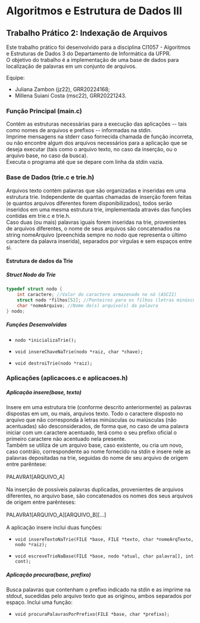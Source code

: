 # Algoritmos e Estrutura de Dados III

## Trabalho Prático 2: Indexação de Arquivos
Este trabalho prático foi desenvolvido para a disciplina CI1057 - Algoritmos e Estruturas de Dados 3 do Departamento de Informática da UFPR. <br>
O objetivo do trabalho é a implementação de uma base de dados para localização de palavras em um conjunto de arquivos.

Equipe: 
- Juliana Zambon (jz22), GRR20224168;
- Millena Suiani Costa (msc22), GRR20221243.

### Função Principal (main.c)
Contém as estruturas necessárias para a execução das aplicações -- tais como nomes de arquivos e prefixos -- informadas na stdin.<br>
Imprime mensagens na stderr caso fornecida chamada de função incorreta, ou não encontre algum dos arquivos necessários para a aplicação que se deseja executar (tais como o arquivo texto, no caso da inserção, ou o arquivo base, no caso da busca).<br>
Executa o programa até que se depare com linha da stdin vazia.

### Base de Dados (trie.c e trie.h)
Arquivos texto contém palavras que são organizadas e inseridas em uma estrutura trie. Independente de quantas chamadas de inserção forem feitas (e quantos arquivos diferentes forem disponibilizados), todos serão inseridos em uma mesma estrutura trie, implementada através das funções contidas em trie.c e trie.h.<br>
Caso duas (ou mais) palavras iguais forem inseridas na trie, provenientes de arquivos diferentes, o nome de seus arquivos são concatenados na string nomeArquivo (preenchida sempre no nodo que representa o último caractere da palavra inserida), separados por vírgulas e sem espaços entre si.

#### Estrutura de dados da Trie

##### Struct Nodo da Trie

```c
typedef struct nodo {
    int caractere; //Valor do caractere armazenado no nó (ASCII)
    struct nodo *filhos[52]; //Ponteiros para os filhos (letras minúsculas e maiúsculas)
    char *nomeArquivo; //Nome do(s) arquivo(s) da palavra
} nodo;
```

##### Funções Desenvolvidas

- `nodo *inicializaTrie();`

- `void insereChaveNaTrie(nodo *raiz, char *chave);`

- `void destroiTrie(nodo *raiz);`

### Aplicações (aplicacoes.c e aplicacoes.h)

##### Aplicação insere(base, texto) 

Insere em uma estrutura trie (conforme descrito anteriormente) as palavras dispostas em um, ou mais, arquivos texto. Todo o caractere disposto no arquivo que não corresponda à letras minúsculas ou maiúsculas (não acentuadas) são desconsiderados, de forma que, no caso de uma palavra iniciar com um caractere acentuado, terá como o seu prefixo oficial o primeiro caractere não acentuado nela presente.<br>
Também se utiliza de um arquivo base, caso existente, ou cria um novo, caso contráio, correspondente ao nome fornecido na stdin e insere nele as palavras depositadas na trie, seguidas do nome de seu arquivo de origem entre parêntese:<br><br>
PALAVRA1[ARQUIVO_A]<br><br>
Na inserção de possíveis palavras duplicadas, provenientes de arquivos diferentes, no arquivo base, são concatenados os nomes dos seus arquivos de origem entre parênteses:<br><br>PALAVRA1[ARQUIVO_A][ARQUIVO_B][...]<br><br>
A aplicação insere inclui duas funções:

- `void insereTextoNaTrie(FILE *base, FILE *texto, char *nomeArqTexto, nodo *raiz);`
 
- `void escreveTrieNaBase(FILE *base, nodo *atual, char palavra[], int cont);`

##### Aplicação procura(base, prefixo) 

Busca palavras que contenham o prefixo indicado na stdin e as imprime na stdout, sucedidas pelo arquivo texto que as originou, ambos separados por espaço. Inclui uma função: 

- `void procuraPalavrasPorPrefixo(FILE *base, char *prefixo);`
